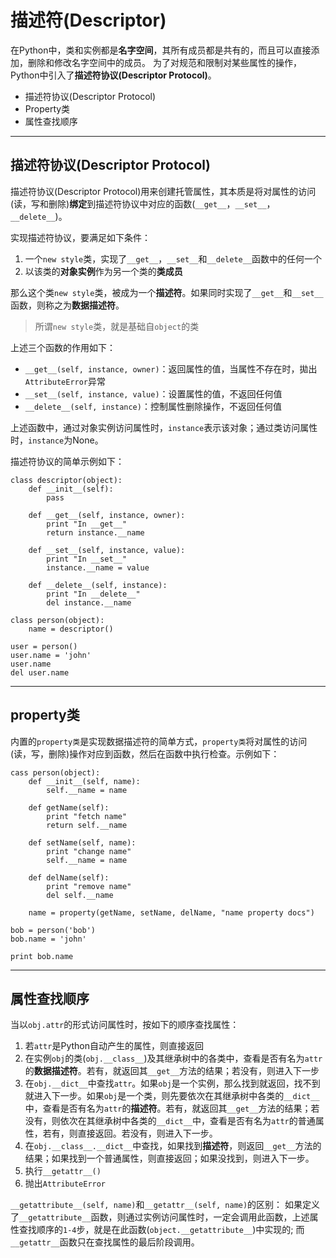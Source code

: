 # 描述符(Descriptor)

在Python中，类和实例都是**名字空间**，其所有成员都是共有的，而且可以直接添加，删除和修改名字空间中的成员。
为了对规范和限制对某些属性的操作，Python中引入了**描述符协议(Descriptor Protocol)**。

+ 描述符协议(Descriptor Protocol)
+ Property类
+ 属性查找顺序

--------------------------------------------------------------------------------
## 描述符协议(Descriptor Protocol)

描述符协议(Descriptor Protocol)用来创建托管属性，其本质是将对属性的访问(读，写和删除)**绑定**到描述符协议中对应的函数(`__get__`，`__set__`，`__delete__`)。

实现描述符协议，要满足如下条件：

1. 一个`new style`类，实现了`__get__`，`__set__`和`__delete__`函数中的任何一个
2. 以该类的**对象实例**作为另一个类的**类成员**

那么这个类`new style`类，被成为一个**描述符**。如果同时实现了`__get__`和`__set__`函数，则称之为**数据描述符**。

> 所谓`new style`类，就是基础自`object`的类

上述三个函数的作用如下：
+ `__get__(self, instance, owner)`：返回属性的值，当属性不存在时，拋出`AttributeError`异常
+ `__set__(self, instance, value)`：设置属性的值，不返回任何值
+ `__delete__(self, instance)`：控制属性删除操作，不返回任何值

上述函数中，通过对象实例访问属性时，`instance`表示该对象；通过类访问属性时，`instance`为None。

描述符协议的简单示例如下：
```
class descriptor(object):
	def __init__(self):
		pass

	def __get__(self, instance, owner):
		print "In __get__"
		return instance.__name
	
	def __set__(self, instance, value):
		print "In __set__"
		instance.__name = value
	
	def __delete__(self, instance):
		print "In __delete__"
		del instance.__name
	
class person(object):
	name = descriptor()

user = person()
user.name = 'john'
user.name
del user.name
```


--------------------------------------------------------------------------------
## property类

内置的`property类`是实现数据描述符的简单方式，`property类`将对属性的访问(读，写，删除)操作对应到函数，然后在函数中执行检查。示例如下：
```
cass person(object):
	def __init__(self, name):
		self.__name = name	
	
	def getName(self):
		print "fetch name"
		return self.__name
	
	def setName(self, name):
		print "change name"
		self.__name = name
	
	def delName(self):
		print "remove name"
		del self.__name
	
	name = property(getName, setName, delName, "name property docs")

bob = person('bob')
bob.name = 'john'

print bob.name
```

--------------------------------------------------------------------------------
## 属性查找顺序

当以`obj.attr`的形式访问属性时，按如下的顺序查找属性：

1. 若`attr`是Python自动产生的属性，则直接返回
2. 在实例`obj`的类(`obj.__class__`)及其继承树中的各类中，查看是否有名为`attr`的**数据描述符**。若有，就返回其`__get__`方法的结果；若没有，则进入下一步
3. 在`obj.__dict__`中查找`attr`。如果`obj`是一个实例，那么找到就返回，找不到就进入下一步。如果`obj`是一个类，则先要依次在其继承树中各类的`__dict__`中，查看是否有名为`attr`的**描述符**。若有，就返回其`__get__`方法的结果；若没有，则依次在其继承树中各类的`__dict__`中，查看是否有名为`attr`的普通属性，若有，则直接返回。若没有，则进入下一步。
4. 在`obj.__class__.__dict__`中查找，如果找到**描述符**，则返回`__get__`方法的结果；如果找到一个普通属性，则直接返回；如果没找到，则进入下一步。
5. 执行`__getattr__()`
6. 抛出`AttributeError`


`__getattribute__(self, name)`和`__getattr__(self, name)`的区别：
如果定义了`__getattribute__`函数，则通过实例访问属性时，一定会调用此函数，上述属性查找顺序的`1-4`步，就是在此函数(`object.__getattribute__`)中实现的; 而`__getattr__`函数只在查找属性的最后阶段调用。

